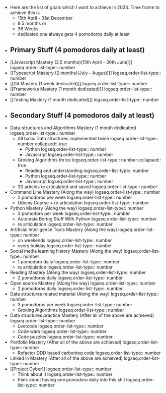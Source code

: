 - Here are the list of goals which I want to achieve in 2024. Time frame to achieve this is
	- 15th April - 31st December
	- 8.5 months or
	- 36 Weeks
	- dedicated one always gets 4 pomodoros daily at least
- ## Primary Stuff (4 pomodoros daily at least)
- [[Javascript Mastery (2.5 months)(15th April - 30th June)]]
  logseq.order-list-type:: number
- [[Typescript Mastery (2 months)(July - August)]]
  logseq.order-list-type:: number
- [[Git Mastery (1 week dedicated)]]
  logseq.order-list-type:: number
- [[Frameworks Mastery (1 month dedicated)]]
  logseq.order-list-type:: number
- [[Testing Mastery (1 month dedicated)]]
  logseq.order-list-type:: number
- ## Secondary Stuff (4 pomodoros daily at least)
- Data-structures and Algorithms Mastery (1 month dedicated)
  logseq.order-list-type:: number
	- All basic Data structures implemented twice
	  logseq.order-list-type:: number
	  collapsed:: true
		- Python
		  logseq.order-list-type:: number
		- Javascript
		  logseq.order-list-type:: number
	- Groking Algorithms thrice
	  logseq.order-list-type:: number
	  collapsed:: true
		- Reading and understanding
		  logseq.order-list-type:: number
		- Python
		  logseq.order-list-type:: number
		- Javascript
		  logseq.order-list-type:: number
	- 30 articles re articulated and saved
	  logseq.order-list-type:: number
- Command Line Mastery (Along the way)
  logseq.order-list-type:: number
	- 2 pomodoros per week
	  logseq.order-list-type:: number
	- Udemy Course + re articulation
	  logseq.order-list-type:: number
- Python Mastery (Along the way)
  logseq.order-list-type:: number
	- 3 pomodoro per week
	  logseq.order-list-type:: number
	- Automate Boring Stuff With Python
	  logseq.order-list-type:: number
	- re articulation
	  logseq.order-list-type:: number
- Artificial Intelligence Tools Mastery (Along the way)
  logseq.order-list-type:: number
	- on weekends
	  logseq.order-list-type:: number
	- every holiday
	  logseq.order-list-type:: number
- Social media learning history Mastery (Along the way)
  logseq.order-list-type:: number
	- 1 pomodoro daily
	  logseq.order-list-type:: number
	- re articulation
	  logseq.order-list-type:: number
- Reading Mastery (Along the way)
  logseq.order-list-type:: number
	- 2 pomodoros daily
	  logseq.order-list-type:: number
- Open source Mastery  (Along the way)
  logseq.order-list-type:: number
	- 2 pomodoros daily
	  logseq.order-list-type:: number
- Data structures related material (Along the way)
  logseq.order-list-type:: number
	- 3 pomodoros per week
	  logseq.order-list-type:: number
	- Groking Algorithms
	  logseq.order-list-type:: number
- Data structures practice Mastery (After all of the above are achieved)
  logseq.order-list-type:: number
	- Leetcode
	  logseq.order-list-type:: number
	- Code wars
	  logseq.order-list-type:: number
	- Code puzzles
	  logseq.order-list-type:: number
- Portfolio Mastery (After all of the above are achieved)
  logseq.order-list-type:: number
	- Refactor DDD based carbonteq code
	  logseq.order-list-type:: number
- Linked in Mastery (After all of the above are achieved)
  logseq.order-list-type:: number
- [[Project Cyber]]
  logseq.order-list-type:: number
	- Think about it
	  logseq.order-list-type:: number
	- think about having one pomodoro daily into this shit
	  logseq.order-list-type:: number